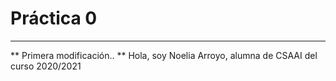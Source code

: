  # Práctica 0
 
 ************************************************
 ** Primera modificación.. **
 Hola, soy Noelia Arroyo, alumna de CSAAI del curso 2020/2021
 